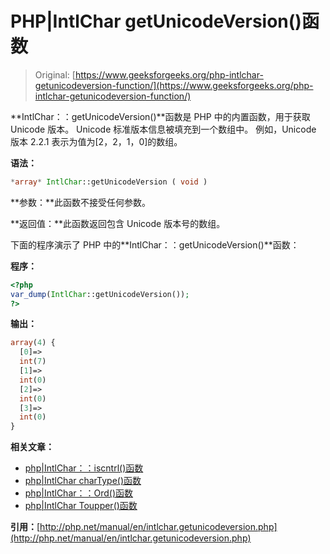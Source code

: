 # PHP|IntlChar getUnicodeVersion()函数

> Original: [https://www.geeksforgeeks.org/php-intlchar-getunicodeversion-function/](https://www.geeksforgeeks.org/php-intlchar-getunicodeversion-function/)

**IntlChar：：getUnicodeVersion()**函数是 PHP 中的内置函数，用于获取 Unicode 版本。 Unicode 标准版本信息被填充到一个数组中。 例如，Unicode 版本 2.2.1 表示为值为[2，2，1，0]的数组。

**语法：**

```php
*array* IntlChar::getUnicodeVersion ( void )
```

**参数：**此函数不接受任何参数。

**返回值：**此函数返回包含 Unicode 版本号的数组。

下面的程序演示了 PHP 中的**IntlChar：：getUnicodeVersion()**函数：

**程序：**

```php
<?php
var_dump(IntlChar::getUnicodeVersion());
?>
```

**输出：**

```php
array(4) {
  [0]=>
  int(7)
  [1]=>
  int(0)
  [2]=>
  int(0)
  [3]=>
  int(0)
}

```

**相关文章：**

*   [php|IntlChar：：iscntrl()函数](https://www.geeksforgeeks.org/php-intlchariscntrl-function/)
*   [php|IntlChar charType()函数](https://www.geeksforgeeks.org/php-intlchar-chartype-function/)
*   [php|IntlChar：：Ord()函数](https://www.geeksforgeeks.org/php-intlcharord-function/)
*   [php|IntlChar Toupper()函数](https://www.geeksforgeeks.org/php-intlchar-toupper-function/)

**引用：**[http://php.net/manual/en/intlchar.getunicodeversion.php](http://php.net/manual/en/intlchar.getunicodeversion.php)